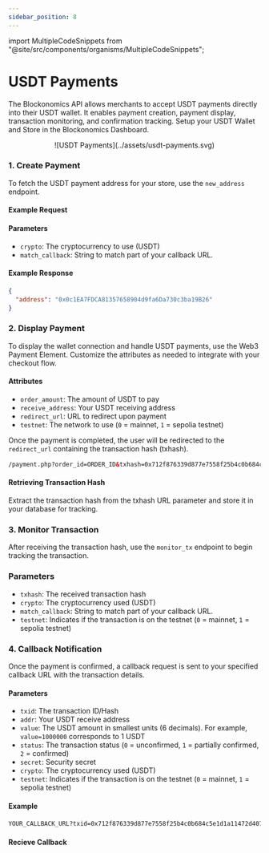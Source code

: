 ```yaml
---
sidebar_position: 8
---
```


import MultipleCodeSnippets from "@site/src/components/organisms/MultipleCodeSnippets";

# USDT Payments

The Blockonomics API allows merchants to accept USDT payments directly into their USDT wallet. It enables payment creation, payment display, transaction monitoring, and confirmation tracking. Setup your USDT Wallet and Store in the Blockonomics Dashboard.

<center>![USDT Payments](../assets/usdt-payments.svg)</center>

### 1. Create Payment

To fetch the USDT payment address for your store, use the `new_address` endpoint.

#### Example Request

<MultipleCodeSnippets variant="USDT Payments - Create Payment" />

#### Parameters

- `crypto`: The cryptocurrency to use (USDT)
- `match_callback`: String to match part of your callback URL.

#### Example Response

```json
{
  "address": "0x0c1EA7FDCA81357658904d9fa6Da730c3ba19B26"
}
```

### 2. Display Payment

To display the wallet connection and handle USDT payments, use the Web3 Payment Element. Customize the attributes as needed to integrate with your checkout flow.

<MultipleCodeSnippets variant="USDT Payments - Display Payment" />

#### Attributes

- `order_amount`: The amount of USDT to pay
- `receive_address`: Your USDT receiving address
- `redirect_url`: URL to redirect upon payment
- `testnet`: The network to use (`0` = mainnet, `1` = sepolia testnet)

Once the payment is completed, the user will be redirected to the `redirect_url` containing the transaction hash (txhash).

```html
/payment.php?order_id=ORDER_ID&txhash=0x712f876339d877e7558f25b4c0b684c5e1d1a11472d407a175c231894b280714
```

#### Retrieving Transaction Hash

Extract the transaction hash from the txhash URL parameter and store it in your database for tracking.

<MultipleCodeSnippets variant="USDT Payments - Transaction Hash" />

### 3. Monitor Transaction

After receiving the transaction hash, use the `monitor_tx` endpoint to begin tracking the transaction.

<MultipleCodeSnippets variant="USDT Payments - Monitor Transaction" />

### Parameters

- `txhash`: The received transaction hash
- `crypto`: The cryptocurrency used (USDT)
- `match_callback`: String to match part of your callback URL.
- `testnet`: Indicates if the transaction is on the testnet (`0` = mainnet, `1` = sepolia testnet)

### 4. Callback Notification

Once the payment is confirmed, a callback request is sent to your specified callback URL with the transaction details.

#### Parameters

- `txid`: The transaction ID/Hash
- `addr`: Your USDT receive address
- `value`: The USDT amount in smallest units (6 decimals). For example, `value=1000000` corresponds to 1 USDT
- `status`: The transaction status (`0` = unconfirmed, `1` = partially confirmed, `2` = confirmed)
- `secret`: Security secret
- `crypto`: The cryptocurrency used (USDT)
- `testnet`: Indicates if the transaction is on the testnet (`0` = mainnet, `1` = sepolia testnet)

#### Example

```html
YOUR_CALLBACK_URL?txid=0x712f876339d877e7558f25b4c0b684c5e1d1a11472d407a175c231894b280714&addr=0x0c1EA7FDCA81357658904d9fa6Da730c3ba19B26&value=1000000&status=2&crypto=USDT&testnet=1
```

#### Recieve Callback

<MultipleCodeSnippets variant="USDT Payments - Recieve Callback" />
